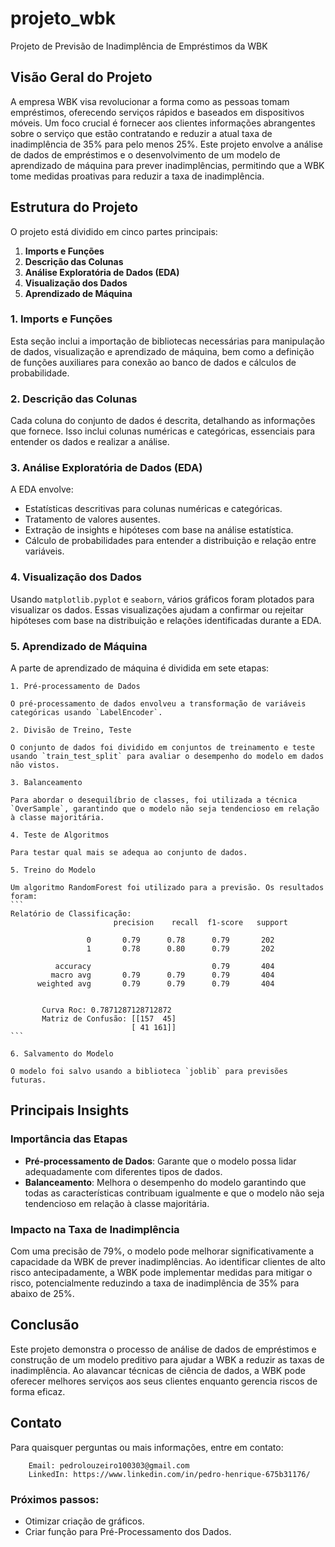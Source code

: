 # projeto_wbk

Projeto de Previsão de Inadimplência de Empréstimos da WBK

## Visão Geral do Projeto

A empresa WBK visa revolucionar a forma como as pessoas tomam empréstimos, oferecendo serviços rápidos e baseados em dispositivos móveis. Um foco crucial é fornecer aos clientes informações abrangentes sobre o serviço que estão contratando e reduzir a atual taxa de inadimplência de 35% para pelo menos 25%. Este projeto envolve a análise de dados de empréstimos e o desenvolvimento de um modelo de aprendizado de máquina para prever inadimplências, permitindo que a WBK tome medidas proativas para reduzir a taxa de inadimplência.

## Estrutura do Projeto

O projeto está dividido em cinco partes principais:

1. **Imports e Funções**
2. **Descrição das Colunas**
3. **Análise Exploratória de Dados (EDA)**
4. **Visualização dos Dados**
5. **Aprendizado de Máquina**

### 1. Imports e Funções

Esta seção inclui a importação de bibliotecas necessárias para manipulação de dados, visualização e aprendizado de máquina, bem como a definição de funções auxiliares para conexão ao banco de dados e cálculos de probabilidade.

### 2. Descrição das Colunas

Cada coluna do conjunto de dados é descrita, detalhando as informações que fornece. Isso inclui colunas numéricas e categóricas, essenciais para entender os dados e realizar a análise.

### 3. Análise Exploratória de Dados (EDA)

A EDA envolve:
- Estatísticas descritivas para colunas numéricas e categóricas.
- Tratamento de valores ausentes.
- Extração de insights e hipóteses com base na análise estatística.
- Cálculo de probabilidades para entender a distribuição e relação entre variáveis.

### 4. Visualização dos Dados

Usando `matplotlib.pyplot` e `seaborn`, vários gráficos foram plotados para visualizar os dados. Essas visualizações ajudam a confirmar ou rejeitar hipóteses com base na distribuição e relações identificadas durante a EDA.

### 5. Aprendizado de Máquina

A parte de aprendizado de máquina é dividida em sete etapas:

    1. Pré-processamento de Dados
    
    O pré-processamento de dados envolveu a transformação de variáveis categóricas usando `LabelEncoder`.

    2. Divisão de Treino, Teste
    
    O conjunto de dados foi dividido em conjuntos de treinamento e teste usando `train_test_split` para avaliar o desempenho do modelo em dados não vistos.

    3. Balanceamento
    
    Para abordar o desequilíbrio de classes, foi utilizada a técnica `OverSample`, garantindo que o modelo não seja tendencioso em relação à classe majoritária.
    
    4. Teste de Algoritmos
    
    Para testar qual mais se adequa ao conjunto de dados.
    
    5. Treino do Modelo
    
    Um algoritmo RandomForest foi utilizado para a previsão. Os resultados foram:
    ```
    Relatório de Classificação:
                           precision    recall  f1-score   support

                     0       0.79      0.78      0.79       202
                     1       0.78      0.80      0.79       202

              accuracy                           0.79       404
             macro avg       0.79      0.79      0.79       404
          weighted avg       0.79      0.79      0.79       404
 

           Curva Roc: 0.7871287128712872
           Matriz de Confusão: [[157  45]
                               [ 41 161]]
    ```
    
    6. Salvamento do Modelo
    
    O modelo foi salvo usando a biblioteca `joblib` para previsões futuras.

## Principais Insights

### Importância das Etapas

- **Pré-processamento de Dados**: Garante que o modelo possa lidar adequadamente com diferentes tipos de dados.
- **Balanceamento**: Melhora o desempenho do modelo garantindo que todas as características contribuam igualmente e que o modelo não seja tendencioso em relação à classe majoritária.

### Impacto na Taxa de Inadimplência

Com uma precisão de 79%, o modelo pode melhorar significativamente a capacidade da WBK de prever inadimplências. Ao identificar clientes de alto risco antecipadamente, a WBK pode implementar medidas para mitigar o risco, potencialmente reduzindo a taxa de inadimplência de 35% para abaixo de 25%.

## Conclusão

Este projeto demonstra o processo de análise de dados de empréstimos e construção de um modelo preditivo para ajudar a WBK a reduzir as taxas de inadimplência. Ao alavancar técnicas de ciência de dados, a WBK pode oferecer melhores serviços aos seus clientes enquanto gerencia riscos de forma eficaz.


## Contato

Para quaisquer perguntas ou mais informações, entre em contato: 

        Email: pedrolouzeiro100303@gmail.com
        LinkedIn: https://www.linkedin.com/in/pedro-henrique-675b31176/

### Próximos passos:

- Otimizar criação de gráficos.
- Criar função para Pré-Processamento dos Dados.
